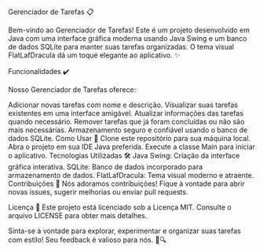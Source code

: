 Gerenciador de Tarefas 📋

Bem-vindo ao Gerenciador de Tarefas! 
Este é um projeto desenvolvido em Java com uma interface gráfica moderna usando Java Swing e um banco de dados SQLite para manter suas tarefas organizadas. 
O tema visual FlatLafDracula dá um toque elegante ao aplicativo. ✨

Funcionalidades ✔️

Nosso Gerenciador de Tarefas oferece:

Adicionar novas tarefas com nome e descrição.
Visualizar suas tarefas existentes em uma interface amigável.
Atualizar informações das tarefas quando necessário.
Remover tarefas que já foram concluídas ou não são mais necessárias.
Armazenamento seguro e confiável usando o banco de dados SQLite.
Como Usar 🚀
Clone este repositório para sua máquina local.
Abra o projeto em sua IDE Java preferida.
Execute a classe Main para iniciar o aplicativo.
Tecnologias Utilizadas 🛠️
Java Swing: Criação da interface gráfica interativa.
SQLite: Banco de dados incorporado para armazenamento de dados.
FlatLafDracula: Tema visual moderno e atraente.
Contribuições 🤝
Nós adoramos contribuições! Fique à vontade para abrir novas issues, sugerir melhorias ou enviar pull requests.

Licença 📜
Este projeto está licenciado sob a Licença MIT. Consulte o arquivo LICENSE para obter mais detalhes.

Sinta-se à vontade para explorar, experimentar e organizar suas tarefas com estilo! Seu feedback é valioso para nós. 📝🔍
